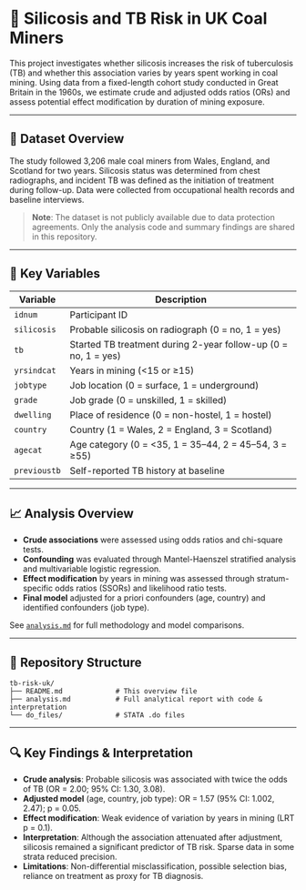 # 📘 Silicosis and TB Risk in UK Coal Miners

This project investigates whether silicosis increases the risk of tuberculosis (TB) and whether this association varies by years spent working in coal mining. Using data from a fixed-length cohort study conducted in Great Britain in the 1960s, we estimate crude and adjusted odds ratios (ORs) and assess potential effect modification by duration of mining exposure.

---

## 📂 Dataset Overview

The study followed 3,206 male coal miners from Wales, England, and Scotland for two years. Silicosis status was determined from chest radiographs, and incident TB was defined as the initiation of treatment during follow-up. Data were collected from occupational health records and baseline interviews.

> **Note**: The dataset is not publicly available due to data protection agreements. Only the analysis code and summary findings are shared in this repository.

---

## 🔑 Key Variables

| Variable     | Description                                  |
|--------------|----------------------------------------------|
| `idnum`      | Participant ID                               |
| `silicosis`  | Probable silicosis on radiograph (0 = no, 1 = yes) |
| `tb`         | Started TB treatment during 2-year follow-up (0 = no, 1 = yes) |
| `yrsindcat`  | Years in mining (<15 or ≥15)                 |
| `jobtype`    | Job location (0 = surface, 1 = underground)  |
| `grade`      | Job grade (0 = unskilled, 1 = skilled)       |
| `dwelling`   | Place of residence (0 = non-hostel, 1 = hostel) |
| `country`    | Country (1 = Wales, 2 = England, 3 = Scotland) |
| `agecat`     | Age category (0 = <35, 1 = 35–44, 2 = 45–54, 3 = ≥55) |
| `previoustb` | Self-reported TB history at baseline         |

---

## 📈 Analysis Overview

- **Crude associations** were assessed using odds ratios and chi-square tests.
- **Confounding** was evaluated through Mantel-Haenszel stratified analysis and multivariable logistic regression.
- **Effect modification** by years in mining was assessed through stratum-specific odds ratios (SSORs) and likelihood ratio tests.
- **Final model** adjusted for a priori confounders (age, country) and identified confounders (job type).

See [`analysis.md`](./analysis.md) for full methodology and model comparisons.

---

## 📁 Repository Structure
```
tb-risk-uk/
├── README.md             # This overview file
├── analysis.md           # Full analytical report with code & interpretation
└── do_files/             # STATA .do files 
```

---

## 🔍 Key Findings & Interpretation

- **Crude analysis**: Probable silicosis was associated with twice the odds of TB (OR = 2.00; 95% CI: 1.30, 3.08).
- **Adjusted model** (age, country, job type): OR = 1.57 (95% CI: 1.002, 2.47); p = 0.05.
- **Effect modification**: Weak evidence of variation by years in mining (LRT p = 0.1).
- **Interpretation**: Although the association attenuated after adjustment, silicosis remained a significant predictor of TB risk. Sparse data in some strata reduced precision.
- **Limitations**: Non-differential misclassification, possible selection bias, reliance on treatment as proxy for TB diagnosis.

